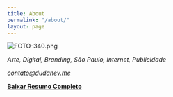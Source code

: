 ```yaml
---
title: About
permalink: "/about/"
layout: page
---
```


![FOTO-340.png](/uploads/FOTO-340.png)

*Arte, Digital, Branding, São Paulo, Internet, Publicidade*

*contato@dudanev.me*

[**Baixar Resumo Completo**](http://bit.ly/2xMQZjN)

